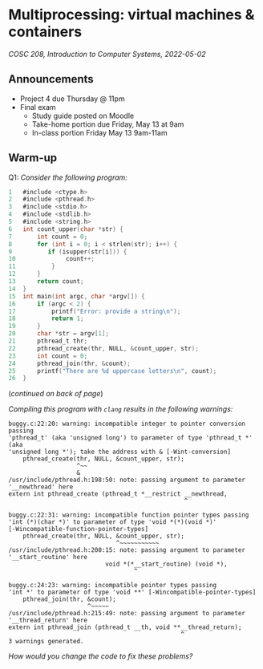 # Multiprocessing: virtual machines & containers
_COSC 208, Introduction to Computer Systems, 2022-05-02_

## Announcements
* Project 4 due Thursday @ 11pm
* Final exam
    * Study guide posted on Moodle
    * Take-home portion due Friday, May 13 at 9am
    * In-class portion Friday May 13 9am-11am

## Warm-up
Q1: _Consider the following program:_
```C
1   #include <ctype.h>
2   #include <pthread.h>
3   #include <stdio.h>
4   #include <stdlib.h>
5   #include <string.h>
6   int count_upper(char *str) {
7       int count = 0;
8       for (int i = 0; i < strlen(str); i++) {
9          if (isupper(str[i])) {
10              count++;
11          }
12      }
13      return count;
14  }
15  int main(int argc, char *argv[]) {
16      if (argc < 2) {
17          printf("Error: provide a string\n");
18          return 1;
19      }
20      char *str = argv[1];
21      pthread_t thr;
22      pthread_create(thr, NULL, &count_upper, str);
23      int count = 0;
24      pthread_join(thr, &count);
25      printf("There are %d uppercase letters\n", count);
26  }
```

(*continued on back of page*)

<div style="page-break-after:always;"></div>

_Compiling this program with `clang` results in the following warnings:_
```
buggy.c:22:20: warning: incompatible integer to pointer conversion passing 
'pthread_t' (aka 'unsigned long') to parameter of type 'pthread_t *' (aka 
'unsigned long *'); take the address with & [-Wint-conversion]
    pthread_create(thr, NULL, &count_upper, str);
                   ^~~
                   &
/usr/include/pthread.h:198:50: note: passing argument to parameter 
'__newthread' here
extern int pthread_create (pthread_t *__restrict __newthread,
                                                 ^

buggy.c:22:31: warning: incompatible function pointer types passing 
'int (*)(char *)' to parameter of type 'void *(*)(void *)' 
[-Wincompatible-function-pointer-types]
    pthread_create(thr, NULL, &count_upper, str);
                              ^~~~~~~~~~~~
/usr/include/pthread.h:200:15: note: passing argument to parameter 
'__start_routine' here
                           void *(*__start_routine) (void *),
                                   ^

buggy.c:24:23: warning: incompatible pointer types passing 
'int *' to parameter of type 'void **' [-Wincompatible-pointer-types]
    pthread_join(thr, &count);
                      ^~~~~~
/usr/include/pthread.h:215:49: note: passing argument to parameter 
'__thread_return' here
extern int pthread_join (pthread_t __th, void **__thread_return);
                                                ^
3 warnings generated.
```
_How would you change the code to fix these problems?_